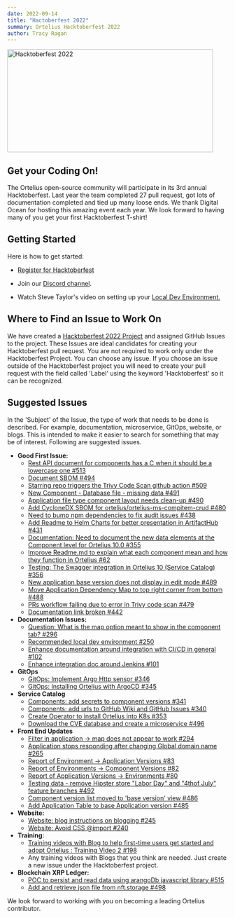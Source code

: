 ```yaml
---
date: 2022-09-14
title: "Hactoberfest 2022"
summary: Ortelius Hacktoberfest 2022
author: Tracy Ragan
---
```


<div class="col-left">
<img src="/images/hacktoberfest2022.png" alt="Hacktoberfest 2022" height="235px" width="470px" />
</div>
<p></p>

## Get your Coding On!

The Ortelius open-source community will participate in its 3rd annual Hacktoberfest. Last year the team completed 27 pull request, got lots of documentation completed and tied up many loose ends. We thank Digital Ocean for hosting this amazing event each year. We look forward to having many of you get your first Hacktoberfest T-shirt!

## Getting Started
Here is how to get started:

- [Register for Hacktoberfest](https://hacktoberfest.com/register/)

- Join our [Discord channel](https://discord.gg/wM4b5yEFzS).

- Watch Steve Taylor's video on setting up your [Local Dev Environment.](https://www.youtube.com/watch?v=K7r-jp9ZmTE&list=PLjQ1l9KZoIQ39x2230RCUZM8ZlRT1-rp4) 

## Where to Find an Issue to Work On
We have created a [Hacktoberfest 2022 Project](https://github.com/ortelius/ortelius/projects/5) and assigned GitHub Issues to the project. These Issues are ideal candidates for creating your Hacktoberfest pull request. You are not required to work only under the Hacktoberfest Project. You can choose any issue. If you choose an issue outside of the Hacktoberfest project you will need to create your pull request with the field called 'Label' using the keyword 'Hacktoberfest' so it can be recognized.


## Suggested Issues

In the 'Subject' of the Issue, the type of work that needs to be done is described. For example, documentation, microservice, GitOps, website, or blogs. This is intended to make it easier to search for something that may be of interest. Following are suggested issues. 

- <strong>Good First Issue:</strong><br>
    - [Rest API document for components has a C when it should be a lowercase one #513](https://github.com/ortelius/ortelius/issues/513) 
    - [Document SBOM #494](https://github.com/ortelius/ortelius/issues/494) 
    - [Starring repo triggers the Trivy Code Scan github action #509](https://github.com/ortelius/ortelius/issues/509) 
    - [New Component - Database file - missing data #491](https://github.com/ortelius/ortelius/issues/491) 
    - [Application file type component layout needs clean-up #490](https://github.com/ortelius/ortelius/issues/490) 
    - [Add CycloneDX SBOM for ortelius/ortelius-ms-compitem-crud #480](https://github.com/ortelius/ortelius/issues/480)
    - [Need to bump npm dependencies to fix audit issues #438](https://github.com/ortelius/ortelius/issues/438)
    - [Add Readme to Helm Charts for better presentation in ArtifactHub #431](https://github.com/ortelius/ortelius/issues/431)
    - [Documentation: Need to document the new data elements at the Component level for Ortelius 10.0 #355](https://github.com/ortelius/ortelius/issues/355)
    - [Improve Readme.md to explain what each component mean and how they function in Ortelius #62](https://github.com/ortelius/ortelius/issues/62)
    - [Testing: The Swagger integration in Ortelius 10 (Service Catalog) #356](https://github.com/ortelius/ortelius/issues/356)
    - [New application base version does not display in edit mode #489](https://github.com/ortelius/ortelius/issues/489) 
    - [Move Application Dependency Map to top right corner from bottom #488](https://github.com/ortelius/ortelius/issues/488) 
    - [PRs workflow failing due to error in Trivy code scan #479](https://github.com/ortelius/ortelius/issues/479) 
    - [Documentation link broken #442](https://github.com/ortelius/ortelius/issues/442) 
- <strong>Documentation Issues:</strong><br>
    - [Question: What is the map option meant to show in the component tab? #296](https://github.com/ortelius/ortelius/issues/296)
    - [Recommended local dev environment #250](https://github.com/ortelius/ortelius/issues/250)
    - [Enhance documentation around integration with CI/CD in general #102](https://github.com/ortelius/ortelius/issues/102)
    - [Enhance integration doc around Jenkins #101](https://github.com/ortelius/ortelius/issues/101)
- <strong>GitOps</strong><br>
    - [GitOps: Implement Argo Http sensor #346](https://github.com/ortelius/ortelius/issues/346)
    - [GitOps: Installing Ortelius with ArgoCD #345](https://github.com/ortelius/ortelius/issues/345)
- <strong>Service Catalog</strong><br>
    - [Components: add secrets to component versions #341](https://github.com/ortelius/ortelius/issues/341)
    - [Components: add urls to GitHub Wiki and GitHub Issues #340](https://github.com/ortelius/ortelius/issues/340)
    - [Create Operator to install Ortelius into K8s #353](https://github.com/ortelius/ortelius/issues/353)
    - [Download the CVE database and create a microservice #496](https://github.com/ortelius/ortelius/issues/496)
 - <strong>Front End Updates</strong><br>
   - [Filter in application -> map does not appear to work #294](https://github.com/ortelius/ortelius/issues/294)
   - [Application stops responding after changing Global domain name #265](https://github.com/ortelius/ortelius/issues/265)
   - [Report of Environment -> Application Versions #83](https://github.com/ortelius/ortelius/issues/83)
   - [Report of Environments -> Component Versions #82](https://github.com/ortelius/ortelius/issues/82)
   - [Report of Application Versions -> Environments #80](https://github.com/ortelius/ortelius/issues/80)
   - [Testing data - remove Hipster store "Labor Day" and "4thof July" feature branches #492](https://github.com/ortelius/ortelius/issues/492) 
   - [Component version list moved to 'base version' view #486](https://github.com/ortelius/ortelius/issues/486) 
   - [Add Application Table to base Application version #485](https://github.com/ortelius/ortelius/issues/485) 
- <strong>Website:</strong><br>
    - [Website: blog instructions on blogging #245](https://github.com/ortelius/ortelius/issues/245)
    - [Website: Avoid CSS @import #240](https://github.com/ortelius/ortelius/issues/240)
 - <strong>Training:</strong><br>
    - [Training videos with Blog to help first-time users get started and adopt Ortelius : Training Video 2 #198](https://github.com/ortelius/ortelius/issues/198)
    - Any training videos with Blogs that you think are needed. Just create a new issue under the Hacktoberfest project.  
- <strong>Blockchain XRP Ledger:</strong><br>
    - [POC to persist and read data using arangoDb javascript library #515](https://github.com/ortelius/ortelius/issues/515)
    - [Add and retrieve json file from nft.storage #498](https://github.com/ortelius/ortelius/issues/498)

We look forward to working with you on becoming a leading Ortelius contributor. 